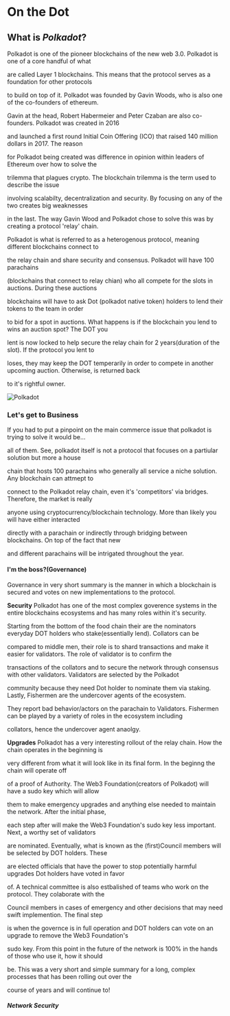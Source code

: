 # On the **Dot**

## What is *Polkadot*?
Polkadot is one of the pioneer blockchains of the new web 3.0. Polkadot is one of a core handful of what

are called Layer 1 blockchains. This means that the protocol serves as a foundation for other protocols 

to build on top of it. Polkadot was founded by Gavin Woods, who is also one of the co-founders of ethereum.

Gavin at the head, Robert Habermeier and Peter Czaban are also co-founders. Polkadot was created in 2016 

and launched a first round Initial Coin Offering (ICO) that raised 140 million dollars in 2017. The reason

for Polkadot being created was difference in opinion within leaders of Ethereum over how to solve the

trilemma that plagues crypto. The blockchain trilemma is the term used to describe the issue 

involving scalabilty, decentralization and security. By focusing on any of the two creates big weaknesses

in the last. The way Gavin Wood and Polkadot chose to solve this was by creating a protocol 'relay' chain.

Polkadot is what is referred to as a heterogenous protocol, meaning different blockchains connect to 

the relay chain and share security and consensus. Polkadot will have 100 parachains

(blockchains that connect to relay chian) who all compete for the slots in auctions. During these auctions 

blockchains will have to ask Dot (polkadot native token) holders to lend their tokens to the team in order 

to bid for a spot in auctions. What happens is if the blockchain you lend to wins an auction spot? The DOT you

lent is now locked to help secure the relay chain for 2 years(duration of the slot). If the protocol you lent to

loses, they may keep the DOT temperarily in order to compete in another upcoming auction. Otherwise, is returned back

to it's rightful owner. 


![Polkadot](https://adoriasoft.com/wp-content/uploads/2020/07/dg-network-xl-2-1-1-1024x575.png)




### Let's get to Business
If you had to put a pinpoint on the main commerce issue that polkadot is trying to solve it would be...

all of them. See, polkadot itself is not a protocol that focuses on a partiular solution but more a house 

chain that hosts 100 parachains who generally all service a niche solution. Any blockchain can attmept to 

connect to the Polkadot relay chain, even it's 'competitors' via bridges. Therefore, the market is really 

anyone using cryptocurrency/blockchain technology. More than likely you will have either interacted 

directly with a parachain or indirectly through bridging between blockchains. On top of the fact that new 

and different parachains will be intrigated throughout the year. 















#### I'm the boss?(Governance)
Governance in very short summary is the manner in which a blockchain is secured and votes on new implementations to the protocol. 

**Security**
Polkadot has one of the most complex goverence systems in the entire blockchains ecosystems and has many roles within it's security.

Starting from the bottom of the food chain their are the nominators everyday DOT holders who stake(essentially lend). Collators can be 

compared to middle men, their role is to shard transactions and make it easier for validators. The role of validator is to confirm the

transactions of the collators and to secure the network through consensus with other validators. Validators are selected by the Polkadot

community because they need Dot holder to nominate them via staking. Lastly, Fishermen are the undercover agents of the ecosystem.

They report bad behavior/actors on the parachain to Validators. Fishermen can be played by a variety of roles in the ecosystem including

collators, hence the undercover agent anaolgy.





**Upgrades**
Polkadot has a very interesting rollout of the relay chain. How the chain operates in the beginning is

very different from what it will look like in its final form. In the beginng the chain will operate off 

of a proof of Authority. The Web3 Foundation(creators of Polkadot) will have a sudo key which will allow

them to make emergency upgrades and anything else needed to maintain the network. After the initial phase,

each step after will make the Web3 Foundation's sudo key less important. Next, a worthy set of validators 

are nominated. Eventually, what is known as the (first)Council members will be selected by DOT holders. These

are elected officials that have the power to stop potentially harmful upgrades Dot holders have voted in favor

of. A technical committee is also estbalished of teams who work on the protocol. They colaborate with the 

Council members in cases of emergency and other decisions that may need swift implemention. The final step 

is when the governce is in full operation and DOT holders can vote on an upgrade to remove the Web3 Foundation's

sudo key. From this point in the future of the network is 100% in the hands of those who use it, how it should

be. This was a very short and simple summary for a long, complex processes that has been rolling out over the 

course of years and will continue to!








##### Network Security




